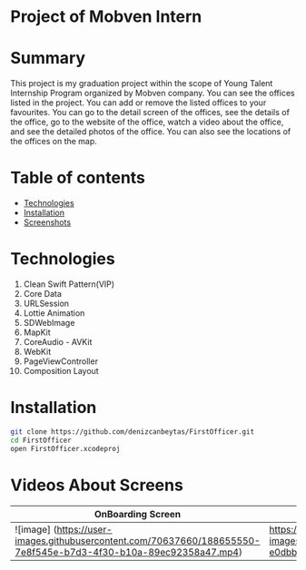 Project of Mobven Intern
=================

Summary
=================
This project is my graduation project within the scope of Young Talent Internship Program organized by Mobven company.
You can see the offices listed in the project. You can add or remove the listed offices to your favourites. You can go to the detail screen of the offices, see the details of the office, go to the website of the office, watch a video about the office, and see the detailed photos of the office. You can also see the locations of the offices on the map.

Table of contents
=================

<!--tableOfContetnts-->
   * [Technologies](#technologies)
   * [Installation](#installation)
   * [Screenshots](#screenshots)
<!---->

Technologies
============
1. Clean Swift Pattern(VIP)
2. Core Data
3. URLSession
4. Lottie Animation
5. SDWebImage
6. MapKit
7. CoreAudio - AVKit
8. WebKit
9. PageViewController
10. Composition Layout 


Installation
============
```bash 
git clone https://github.com/denizcanbeytas/FirstOfficer.git
cd FirstOfficer
open FirstOfficer.xcodeproj
```

Videos About Screens
===========
| OnBoarding Screen | Filterings |
| ----------- | ------------ |
| ![image] (https://user-images.githubusercontent.com/70637660/188655550-7e8f545e-b7d3-4f30-b10a-89ec92358a47.mp4) | https://user-images.githubusercontent.com/70637660/188655748-e0dbb1fc-70cb-4c2f-af3c-dfc87aac331c.mp4 |

